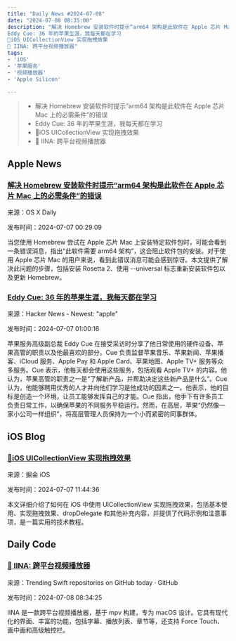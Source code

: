 ```yaml
---
title: "Daily News #2024-07-08"
date: "2024-07-08 08:35:00"
description: "解决 Homebrew 安装软件时提示“arm64 架构是此软件在 Apple 芯片 Mac 上的必需条件”的错误
Eddy Cue: 36 年的苹果生涯，我每天都在学习
🌟iOS UICollectionView 实现拖拽效果
🎥 IINA: 跨平台视频播放器"
tags: 
- 'iOS'
- '苹果服务'
- '视频播放器'
- 'Apple Silicon'

---
```


> - 解决 Homebrew 安装软件时提示“arm64 架构是此软件在 Apple 芯片 Mac 上的必需条件”的错误
> - Eddy Cue: 36 年的苹果生涯，我每天都在学习
> - 🌟iOS UICollectionView 实现拖拽效果
> - 🎥 IINA: 跨平台视频播放器

## Apple News

### [解决 Homebrew 安装软件时提示“arm64 架构是此软件在 Apple 芯片 Mac 上的必需条件”的错误](https://osxdaily.com/2024/07/06/fix-brew-error-the-arm64-architecture-is-required-for-this-software-on-apple-silicon-mac/)

来源：OS X Daily

发布时间：2024-07-07 00:29:09

当您使用 Homebrew 尝试在 Apple 芯片 Mac 上安装特定软件包时，可能会看到一条错误消息，指出“此软件需要 arm64 架构”，这会阻止软件包的安装。对于使用 Apple 芯片 Mac 的用户来说，看到此错误消息可能会感到惊讶。本文提供了解决此问题的步骤，包括安装 Rosetta 2、使用 --universal 标志重新安装软件包以及更新 Homebrew。

### [Eddy Cue: 36 年的苹果生涯，我每天都在学习](https://appleinsider.com/articles/24/07/06/eddy-cue-after-36-years-at-apple-im-still-learning-every-day)

来源：Hacker News - Newest: "apple"

发布时间：2024-07-07 01:00:16

苹果服务高级副总裁 Eddy Cue 在接受采访时分享了他日常使用的硬件设备、苹果高管的职责以及他最喜欢的部分。Cue 负责监督苹果音乐、苹果新闻、苹果播客、iCloud 服务、Apple Pay 和 Apple Card、苹果地图、Apple TV+ 服务等众多服务。Cue 表示，他每天都会使用这些服务，包括观看 Apple TV+ 的内容。他认为，苹果高管的职责之一是“了解新产品，并帮助决定这些新产品是什么”。Cue 认为，他能够聘用优秀的人才并向他们学习是他成功的因素之一。他表示，他的目标是创造一个环境，让员工能够发挥自己的才能。Cue 指出，他手下有许多员工负责日常工作，以确保苹果的不同服务平稳运行。然而，在高层，苹果“仍然像一家小公司一样组织”，将高层管理人员保持为一个小而紧密的同事群体。

## iOS Blog

### [🌟iOS UICollectionView 实现拖拽效果](https://juejin.cn/post/7388438687123521590)

来源：掘金 iOS

发布时间：2024-07-07 11:44:36

本文详细介绍了如何在 iOS 中使用 UICollectionView 实现拖拽效果，包括基本使用、实现拖拽效果、dropDelegate 和其他补充内容，并提供了代码示例和注意事项，是一篇实用的技术教程。

## Daily Code

### [🎥 IINA: 跨平台视频播放器](https://github.com/iina/iina)

来源：Trending Swift repositories on GitHub today · GitHub

发布时间：2024-07-08 08:34:25

IINA 是一款跨平台视频播放器，基于 mpv 构建，专为 macOS 设计。它具有现代化的界面、丰富的功能，包括字幕、播放列表、章节等，还支持 Force Touch、画中画和高级触控栏。
